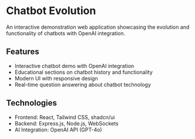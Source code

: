# Chatbot Evolution

An interactive demonstration web application showcasing the evolution and functionality of chatbots with OpenAI integration.

## Features

- Interactive chatbot demo with OpenAI integration
- Educational sections on chatbot history and functionality
- Modern UI with responsive design
- Real-time question answering about chatbot technology

## Technologies

- Frontend: React, Tailwind CSS, shadcn/ui
- Backend: Express.js, Node.js, WebSockets
- AI Integration: OpenAI API (GPT-4o)

